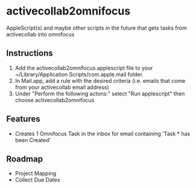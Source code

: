 activecollab2omnifocus
======================

AppleScript(s) and maybe other scripts in the future that gets tasks from activecollab into omnifocus

## Instructions

1. Add the activecollab2omnifocus.applescript file to your ~/Library/Application Scripts/com.apple.mail folder.
2. In Mail.app, add a rule with the desired criteria (i.e. emails that come from your activecollab email address)
3. Under "Perform the following actons:" select "Run applescript" then choose activecollab2omnifocus

## Features
- Creates 1 Omnifocus Task in the inbox for email containing 'Task * has been Created'

## Roadmap
- Project Mapping
- Collect Due Dates

